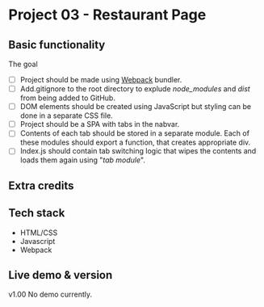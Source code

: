 # Project 03 - Restaurant Page

## Basic functionality

The goal 

- [ ] Project should be made using [Webpack](https://webpack.js.org/) bundler.
- [ ] Add.gitignore to the root directory to explude *node_modules* and *dist* from being added to GitHub.
- [ ] DOM elements should be created using JavaScript but styling can be done in a separate CSS file.
- [ ] Project should be a SPA with tabs in the nabvar.
- [ ] Contents of each tab should be stored in a separate module. Each of these modules should export a function, that creates appropriate div.
- [ ] Index.js should contain tab switching logic that wipes the contents and loads them again using "*tab module*".

## Extra credits

## Tech stack

- HTML/CSS
- Javascript
- Webpack

## Live demo & version
v1.00
No demo currently.